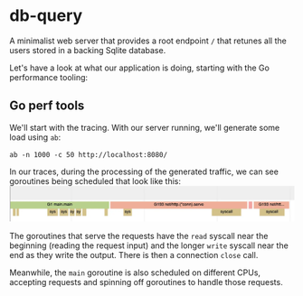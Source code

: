 # db-query

A minimalist web server that provides a root endpoint `/` that retunes all the users stored in a backing Sqlite database.

Let's have a look at what our application is doing, starting with the Go performance tooling:

## Go perf tools

We'll start with the tracing. With our server running, we'll generate some load using `ab`:
```
ab -n 1000 -c 50 http://localhost:8080/
```

In our traces, during the processing of the generated traffic, we can see goroutines being scheduled that look like this:
![Trace Server](assets/trace-server.webp)

The goroutines that serve the requests have the `read` syscall near the beginning (reading the request input) and the longer `write` syscall near the end as they write the output. There is then a connection `close` call.

Meanwhile, the `main` goroutine is also scheduled on different CPUs, accepting requests and spinning off goroutines to handle those requests.
